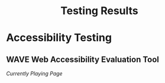 <h1 align = "center">Testing Results</h1>

# Accessibility Testing

## WAVE Web Accessibility Evaluation Tool

_Currently Playing Page_
